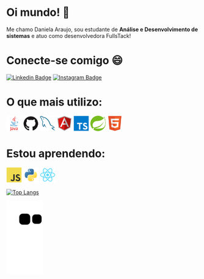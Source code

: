 # Oi mundo! 👋
Me chamo Daniela Araujo, sou estudante de **Análise e Desenvolvimento de sistemas** e atuo como desenvolvedora FullsTack!

# Conecte-se comigo 😄
[![Linkedin Badge](https://img.shields.io/badge/-LinkedIn-blue?style=flat-square&logo=Linkedin&logoColor=white&link=https://https://www.linkedin.com/in/danielaaraujosilva//)](https://www.linkedin.com/in/danielaaraujosilva//)
[![Instagram Badge](https://img.shields.io/badge/-Instagram-violet?style=flat-square&logo=Instagram&logoColor=white&link=https://www.instagram.com/coisasdeumadev/)](https://www.instagram.com/coisasdeumadev/) 
# O que mais utilizo:
<img src="https://raw.githubusercontent.com/devicons/devicon/master/icons/java/java-original-wordmark.svg" alt="javascript" width="40" height="40" style="max-width:100%;"></img>
<img src="https://raw.githubusercontent.com/devicons/devicon/master/icons/github/github-original.svg" alt="javascript" width="40" height="40" style="max-width:100%;"></img>
<img src="https://raw.githubusercontent.com/devicons/devicon/master/icons/mysql/mysql-original.svg" alt="javascript" width="40" height="40" style="max-width:100%;"></img>
<img src="https://raw.githubusercontent.com/devicons/devicon/master/icons/angularjs/angularjs-original.svg" alt="javascript" width="40" height="40" style="max-width:100%;"></img>
<img src="https://raw.githubusercontent.com/devicons/devicon/master/icons/typescript/typescript-original.svg" alt="javascript" width="40" height="40" style="max-width:100%;"></img>
<img src="https://raw.githubusercontent.com/devicons/devicon/master/icons/spring/spring-original.svg" alt="javascript" width="40" height="40" style="max-width:100%;"></img>
<img src="https://raw.githubusercontent.com/devicons/devicon/master/icons/html5/html5-original.svg" alt="javascript" width="40" height="40" style="max-width:100%;"></img>



# Estou aprendendo:
<img src="https://raw.githubusercontent.com/devicons/devicon/master/icons/javascript/javascript-original.svg" alt="javascript" width="40" height="40" style="max-width:100%;"></img>
<img src="https://raw.githubusercontent.com/devicons/devicon/master/icons/python/python-original.svg" alt="javascript" width="40" height="40" style="max-width:100%;"></img>
<img src="https://raw.githubusercontent.com/devicons/devicon/master/icons/react/react-original.svg" alt="javascript" width="40" height="40" style="max-width:100%;"></img>

[![Top Langs](https://github-readme-stats.vercel.app/api/top-langs/?username=daniaraujoxx&layout=radical)](https://github.com/anuraghazra/github-readme-stats)


![Snake animation](https://github.com/daniaraujoxx/daniaraujoxx/blob/output/github-contribution-grid-snake.svg)

